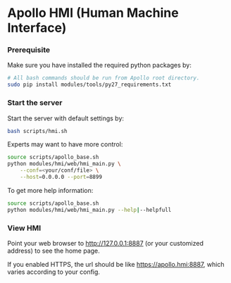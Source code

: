 # Apollo HMI (Human Machine Interface)


### Prerequisite
Make sure you have installed the required python packages by:
```bash
# All bash commands should be run from Apollo root directory.
sudo pip install modules/tools/py27_requirements.txt
```


### Start the server
Start the server with default settings by:
```bash
bash scripts/hmi.sh
```

Experts may want to have more control:
```bash
source scripts/apollo_base.sh
python modules/hmi/web/hmi_main.py \
    --conf=<your/conf/file> \
    --host=0.0.0.0 --port=8899
```

To get more help information:
```bash
source scripts/apollo_base.sh
python modules/hmi/web/hmi_main.py --help|--helpfull
```


### View HMI
Point your web browser to http://127.0.0.1:8887 (or your customized address) to
see the home page.

If you enabled HTTPS, the url should be like https://apollo.hmi:8887, which
varies according to your config.
